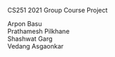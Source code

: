 CS251 2021 Group Course Project

Arpon Basu \
Prathamesh Pilkhane \
Shashwat Garg \
Vedang Asgaonkar
